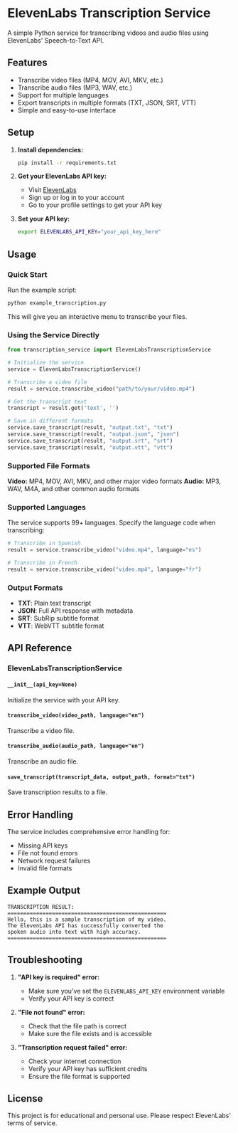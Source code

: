 # ElevenLabs Transcription Service

A simple Python service for transcribing videos and audio files using ElevenLabs' Speech-to-Text API.

## Features

- Transcribe video files (MP4, MOV, AVI, MKV, etc.)
- Transcribe audio files (MP3, WAV, etc.)
- Support for multiple languages
- Export transcripts in multiple formats (TXT, JSON, SRT, VTT)
- Simple and easy-to-use interface

## Setup

1. **Install dependencies:**
   ```bash
   pip install -r requirements.txt
   ```

2. **Get your ElevenLabs API key:**
   - Visit [ElevenLabs](https://elevenlabs.io/)
   - Sign up or log in to your account
   - Go to your profile settings to get your API key

3. **Set your API key:**
   ```bash
   export ELEVENLABS_API_KEY="your_api_key_here"
   ```

## Usage

### Quick Start

Run the example script:
```bash
python example_transcription.py
```

This will give you an interactive menu to transcribe your files.

### Using the Service Directly

```python
from transcription_service import ElevenLabsTranscriptionService

# Initialize the service
service = ElevenLabsTranscriptionService()

# Transcribe a video file
result = service.transcribe_video("path/to/your/video.mp4")

# Get the transcript text
transcript = result.get('text', '')

# Save in different formats
service.save_transcript(result, "output.txt", "txt")
service.save_transcript(result, "output.json", "json")
service.save_transcript(result, "output.srt", "srt")
service.save_transcript(result, "output.vtt", "vtt")
```

### Supported File Formats

**Video:** MP4, MOV, AVI, MKV, and other major video formats
**Audio:** MP3, WAV, M4A, and other common audio formats

### Supported Languages

The service supports 99+ languages. Specify the language code when transcribing:

```python
# Transcribe in Spanish
result = service.transcribe_video("video.mp4", language="es")

# Transcribe in French
result = service.transcribe_video("video.mp4", language="fr")
```

### Output Formats

- **TXT**: Plain text transcript
- **JSON**: Full API response with metadata
- **SRT**: SubRip subtitle format
- **VTT**: WebVTT subtitle format

## API Reference

### ElevenLabsTranscriptionService

#### `__init__(api_key=None)`
Initialize the service with your API key.

#### `transcribe_video(video_path, language="en")`
Transcribe a video file.

#### `transcribe_audio(audio_path, language="en")`
Transcribe an audio file.

#### `save_transcript(transcript_data, output_path, format="txt")`
Save transcription results to a file.

## Error Handling

The service includes comprehensive error handling for:
- Missing API keys
- File not found errors
- Network request failures
- Invalid file formats

## Example Output

```
TRANSCRIPTION RESULT:
==================================================
Hello, this is a sample transcription of my video. 
The ElevenLabs API has successfully converted the 
spoken audio into text with high accuracy.
==================================================
```

## Troubleshooting

1. **"API key is required" error:**
   - Make sure you've set the `ELEVENLABS_API_KEY` environment variable
   - Verify your API key is correct

2. **"File not found" error:**
   - Check that the file path is correct
   - Make sure the file exists and is accessible

3. **"Transcription request failed" error:**
   - Check your internet connection
   - Verify your API key has sufficient credits
   - Ensure the file format is supported

## License

This project is for educational and personal use. Please respect ElevenLabs' terms of service.
